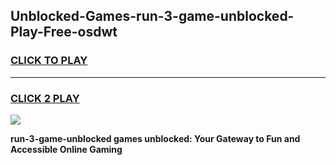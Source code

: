 
## Unblocked-Games-run-3-game-unblocked-Play-Free-osdwt
<h3>
<a href="https://premium76.site?title=run-3-game-unblocked&ref=18A1">CLICK TO PLAY</a></h3>
<hr>

<h3>
<a href="https://premium76.site?title=run-3-game-unblocked&ref=18A1">CLICK 2 PLAY</a>
  
</h3>

<a href="https://premium76.site?title=run-3-game-unblocked&ref=18A1"><img src="https://clearcache.store/games.png"></a>


**run-3-game-unblocked games unblocked: Your Gateway to Fun and Accessible Online Gaming**
